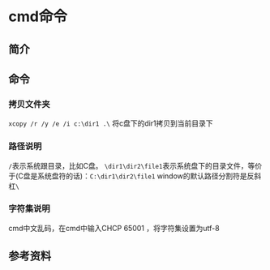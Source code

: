 # cmd命令

## 简介

## 命令

### 拷贝文件夹

`xcopy /r /y /e /i c:\dir1 .\`
将c盘下的dir1拷贝到当前目录下

### 路径说明

`/`表示系统跟目录，比如C盘。 `\dir1\dir2\file1`表示系统盘下的目录文件，等价于(C盘是系统盘符的话)：`C:\dir1\dir2\file1`
window的默认路径分割符是反斜杠`\`

### 字符集说明

cmd中文乱码，在cmd中输入CHCP 65001 ，将字符集设置为utf-8

## 参考资料
